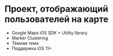 # Проект, отображающий пользователей на карте

- Google Maps iOS SDK + Utility library
- Marker Clustering
- Тёмная тема
- Поддержка iOS 11+
